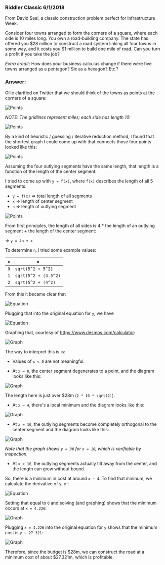 ### Riddler Classic 6/1/2018
From David Seal, a classic construction problem perfect for Infrastructure Week:

Consider four towns arranged to form the corners of a square, where each side is 10 miles long. You own a road-building company. The state has offered you $28 million to construct a road system linking all four towns in some way, and it costs you $1 million to build one mile of road. Can you turn a profit if you take the job?

_Extra credit_: How does your business calculus change if there were five towns arranged as a pentagon? Six as a hexagon? Etc.?

### Answer:

Ollie clarified on Twitter that we should think of the towns as points at the corners of a square:

![Points](points5.PNG)

_NOTE: The gridlines represent miles; each side has length 10:_

![Points](points4.PNG)

By a kind of heuristic / guessing / iterative reduction method, I found that the shortest graph I could come up with that connects those four points looked like this:

![Points](points2.PNG)



Assuming the four outlying segments have the same length, that length is a function of the length of the center segment.

I tried to come up with `y = f(x)`, where `f(x)` describes the length of all 5 segments.

- `y = f(x)` => total length of all segments
- `x` => length of center segment
- `n` => length of outlying segment

![Points](points3.PNG)

From first principles, the length of all sides is 4 * the length of an outlying segment + the length of the center segment:

=> `y = 4n + x`

To determine `n`, I tried some example values:

`x` | `n`
--- | ---
`0` | `sqrt(5^2 + 5^2)`
`1` | `sqrt(5^2 + (4.5^2)`
`2` | `sqrt(5^2 + (4^2)`

From this it became clear that 

![Equation](equation3.PNG)

Plugging that into the original equation for `y`, we have

![Equation](equation1.PNG)

Graphing that, courtesy of https://www.desmos.com/calculator:

![Graph](graph1.png)

The way to interpret this is is:

- Values of `x < 0` are not meaningful.

- At `x = 0`, the center segment degenerates to a point, and the diagram looks like this:

![Graph](graph4.PNG)

The length here is just over $28m (`2 * 10 * sqrt(2)`).

- At `x ~ 4`, there's a local minimum and the diagram looks like this:

![Graph](points2.PNG)

- At `x = 10`, the outlying segments become completely orthogonal to the center segment and the diagram looks like this:

![Graph](points6.PNG)

_Note that the graph shows `y = 30` for `x = 10`, which is verifiable by inspection._

- At `x > 10`, the outlying segments actually tilt away from the center, and the length can grow without bound.

So, there is a minimum in cost at around `x ~ 4`. To find that mininum, we calculate the derivative of `y`, `y'`:

![Equation](equation2.PNG)

Setting that equal to `0` and solving (and graphing) shows that the minimum occurs at `x = 4.226`:

![Graph](graph2.png)

Plugging `x = 4.226` into the original equation for `y` shows that the minimum cost is `y ~ 27.321`:

![Graph](graph3.png)

Therefore, since the budget is $28m, we can construct the road at a minimum cost of about $27.321m, which is profitable.
